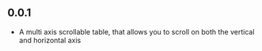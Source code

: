 ## 0.0.1

* A multi axis scrollable table, that allows you to scroll on both the vertical and horizontal axis
